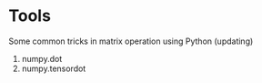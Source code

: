 # Tools
Some common tricks in matrix operation using Python (updating)

1. numpy.dot
2. numpy.tensordot
